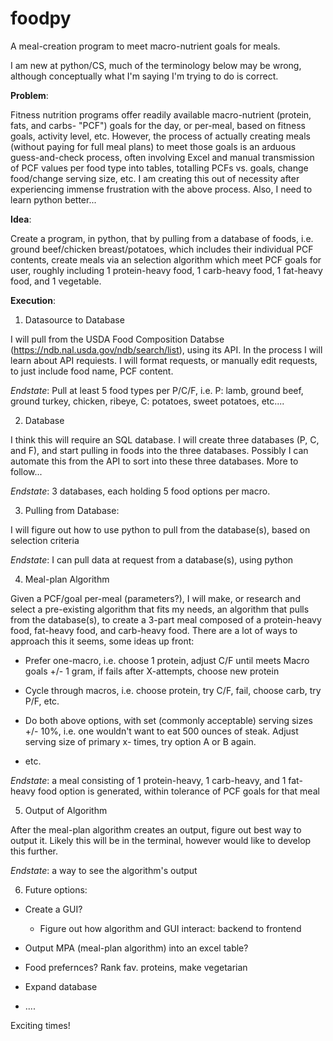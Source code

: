 # foodpy
A meal-creation program to meet macro-nutrient goals for meals.

I am new at python/CS, much of the terminology below may be wrong, although conceptually what I'm saying I'm trying to do is correct.


**Problem**: 

Fitness nutrition programs offer readily available macro-nutrient (protein, fats, and carbs- "PCF") goals for the day, or per-meal, based on fitness goals, activity level, etc. However, the process of actually creating meals (without paying for full meal plans) to meet those goals is an arduous guess-and-check process, often involving Excel and manual transmission of PCF values per food type into tables, totalling PCFs vs. goals, change food/change serving size, etc. I am creating this out of necessity after experiencing immense frustration with the above process. Also, I need to learn python better...


**Idea**: 

Create a program, in python, that by pulling from a database of foods, i.e. ground beef/chicken breast/potatoes, which includes their individual PCF contents, create meals via an selection algorithm which meet PCF goals for user, roughly including 1 protein-heavy food, 1 carb-heavy food, 1 fat-heavy food, and 1 vegetable.


**Execution**:

1) Datasource to Database

I will pull from the USDA Food Composition Databse (https://ndb.nal.usda.gov/ndb/search/list), using its API. In the process I will learn about API requiests. I will format requests, or manually edit requests, to just include food name, PCF content. 

*Endstate*: Pull at least 5 food types per P/C/F, i.e. P: lamb, ground beef, ground turkey, chicken, ribeye, C: potatoes, sweet potatoes, etc....


2) Database

I think this will require an SQL database. I will create three databases (P, C, and F), and start pulling in foods into the three databases. Possibly I can automate this from the API to sort into these three databases. More to follow... 

*Endstate*: 3 databases, each holding 5 food options per macro. 


3) Pulling from Database:

I will figure out how to use python to pull from the database(s), based on selection criteria

*Endstate*: I can pull data at request from a database(s), using python


4) Meal-plan Algorithm

Given a PCF/goal per-meal (parameters?), I will make, or research and select a pre-existing algorithm that fits my needs, an algorithm that pulls from the database(s), to create a 3-part meal composed of a protein-heavy food, fat-heavy food, and carb-heavy food. There are a lot of ways to approach this it seems, some ideas up front:

- Prefer one-macro, i.e. choose 1 protein, adjust C/F until meets Macro goals +/- 1 gram, if fails after X-attempts, choose new protein

- Cycle through macros, i.e. choose protein, try C/F, fail, choose carb, try P/F, etc.

- Do both above options, with set (commonly acceptable) serving sizes +/- 10%, i.e. one wouldn't want to eat 500 ounces of steak. Adjust serving size of primary x- times, try option A or B again.

- etc.

*Endstate*: a meal consisting of 1 protein-heavy, 1 carb-heavy, and 1 fat-heavy food option is generated, within tolerance of PCF goals for that meal


5) Output of Algorithm

After the meal-plan algorithm creates an output, figure out best way to output it. Likely this will be in the terminal, however would like to develop this further. 

*Endstate*: a way to see the algorithm's output


6) Future options:

- Create a GUI?

  - Figure out how algorithm and GUI interact: backend to frontend

- Output MPA (meal-plan algorithm) into an excel table?

- Food prefernces? Rank fav. proteins, make vegetarian 

- Expand database

- ....

Exciting times! 




